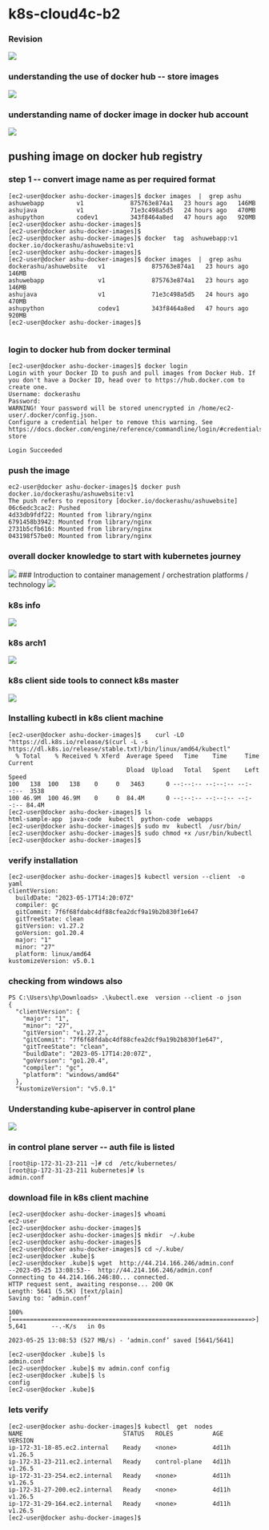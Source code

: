 # k8s-cloud4c-b2

### Revision 

<img src="rev.png">

### understanding the use of docker hub -- store images

<img src="hub.png">

### understanding name of docker image in docker hub account 

<img src="name.png">

## pushing image on docker hub registry 

### step 1 -- convert image name as per required format 

```
[ec2-user@docker ashu-docker-images]$ docker images  |  grep ashu
ashuwebapp         v1             875763e874a1   23 hours ago   146MB
ashujava           v1             71e3c498a5d5   24 hours ago   470MB
ashupython         codev1         343f8464a8ed   47 hours ago   920MB
[ec2-user@docker ashu-docker-images]$ 
[ec2-user@docker ashu-docker-images]$ 
[ec2-user@docker ashu-docker-images]$ docker  tag  ashuwebapp:v1   docker.io/dockerashu/ashuwebsite:v1 
[ec2-user@docker ashu-docker-images]$ 
[ec2-user@docker ashu-docker-images]$ docker images  |  grep ashu
dockerashu/ashuwebsite   v1             875763e874a1   23 hours ago   146MB
ashuwebapp               v1             875763e874a1   23 hours ago   146MB
ashujava                 v1             71e3c498a5d5   24 hours ago   470MB
ashupython               codev1         343f8464a8ed   47 hours ago   920MB
[ec2-user@docker ashu-docker-images]$ 


```

### login to docker hub from docker terminal 

```
[ec2-user@docker ashu-docker-images]$ docker login  
Login with your Docker ID to push and pull images from Docker Hub. If you don't have a Docker ID, head over to https://hub.docker.com to create one.
Username: dockerashu
Password: 
WARNING! Your password will be stored unencrypted in /home/ec2-user/.docker/config.json.
Configure a credential helper to remove this warning. See
https://docs.docker.com/engine/reference/commandline/login/#credentials-store

Login Succeeded
```

### push the image 

```
ec2-user@docker ashu-docker-images]$ docker push  docker.io/dockerashu/ashuwebsite:v1 
The push refers to repository [docker.io/dockerashu/ashuwebsite]
06c6edc3cac2: Pushed 
4d33db9fdf22: Mounted from library/nginx 
6791458b3942: Mounted from library/nginx 
2731b5cfb616: Mounted from library/nginx 
043198f57be0: Mounted from library/nginx 
```

### overall docker knowledge to start with kubernetes journey 

<img src="done.png">
### Introduction to container management / orchestration platforms / technology 

<img src="pt.png">

### k8s info

<img src="info.png">

### k8s arch1 

<img src="k8s1.png">

### k8s client side tools to connect k8s master 

<img src="client.png">

### Installing kubectl in k8s client machine 

```
[ec2-user@docker ashu-docker-images]$    curl -LO "https://dl.k8s.io/release/$(curl -L -s https://dl.k8s.io/release/stable.txt)/bin/linux/amd64/kubectl"
  % Total    % Received % Xferd  Average Speed   Time    Time     Time  Current
                                 Dload  Upload   Total   Spent    Left  Speed
100   138  100   138    0     0   3463      0 --:--:-- --:--:-- --:--:--  3538
100 46.9M  100 46.9M    0     0  84.4M      0 --:--:-- --:--:-- --:--:-- 84.4M
[ec2-user@docker ashu-docker-images]$ ls
html-sample-app  java-code  kubectl  python-code  webapps
[ec2-user@docker ashu-docker-images]$ sudo mv  kubectl  /usr/bin/
[ec2-user@docker ashu-docker-images]$ sudo chmod +x /usr/bin/kubectl 
[ec2-user@docker ashu-docker-images]$ 

```

### verify installation 

```
[ec2-user@docker ashu-docker-images]$ kubectl version --client  -o yaml 
clientVersion:
  buildDate: "2023-05-17T14:20:07Z"
  compiler: gc
  gitCommit: 7f6f68fdabc4df88cfea2dcf9a19b2b830f1e647
  gitTreeState: clean
  gitVersion: v1.27.2
  goVersion: go1.20.4
  major: "1"
  minor: "27"
  platform: linux/amd64
kustomizeVersion: v5.0.1
```

### checking from windows also 

```
PS C:\Users\hp\Downloads> .\kubectl.exe  version --client -o json
{
  "clientVersion": {
    "major": "1",
    "minor": "27",
    "gitVersion": "v1.27.2",
    "gitCommit": "7f6f68fdabc4df88cfea2dcf9a19b2b830f1e647",
    "gitTreeState": "clean",
    "buildDate": "2023-05-17T14:20:07Z",
    "goVersion": "go1.20.4",
    "compiler": "gc",
    "platform": "windows/amd64"
  },
  "kustomizeVersion": "v5.0.1"
```

### Understanding kube-apiserver in control plane 

<img src="api.png">

### in control plane server -- auth file is listed 

```
[root@ip-172-31-23-211 ~]# cd  /etc/kubernetes/
[root@ip-172-31-23-211 kubernetes]# ls
admin.conf
```
### download file in k8s client machine 

```
[ec2-user@docker ashu-docker-images]$ whoami
ec2-user
[ec2-user@docker ashu-docker-images]$ 
[ec2-user@docker ashu-docker-images]$ mkdir  ~/.kube 
[ec2-user@docker ashu-docker-images]$ 
[ec2-user@docker ashu-docker-images]$ cd ~/.kube/
[ec2-user@docker .kube]$ 
[ec2-user@docker .kube]$ wget  http://44.214.166.246/admin.conf 
--2023-05-25 13:08:53--  http://44.214.166.246/admin.conf
Connecting to 44.214.166.246:80... connected.
HTTP request sent, awaiting response... 200 OK
Length: 5641 (5.5K) [text/plain]
Saving to: ‘admin.conf’

100%[===================================================================>] 5,641       --.-K/s   in 0s      

2023-05-25 13:08:53 (527 MB/s) - ‘admin.conf’ saved [5641/5641]

[ec2-user@docker .kube]$ ls
admin.conf
[ec2-user@docker .kube]$ mv admin.conf config 
[ec2-user@docker .kube]$ ls
config
[ec2-user@docker .kube]$ 
```

### lets verify 

```
[ec2-user@docker ashu-docker-images]$ kubectl  get  nodes
NAME                            STATUS   ROLES           AGE     VERSION
ip-172-31-18-85.ec2.internal    Ready    <none>          4d11h   v1.26.5
ip-172-31-23-211.ec2.internal   Ready    control-plane   4d11h   v1.26.5
ip-172-31-23-254.ec2.internal   Ready    <none>          4d11h   v1.26.5
ip-172-31-27-200.ec2.internal   Ready    <none>          4d11h   v1.26.5
ip-172-31-29-164.ec2.internal   Ready    <none>          4d11h   v1.26.5
[ec2-user@docker ashu-docker-images]$ 
```
